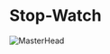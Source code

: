 # Stop-Watch



![MasterHead](https://i.gifer.com/origin/02/02c7fdad6c8899d8e1dd50845f54e242_w200.gif)
